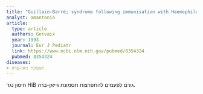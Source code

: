 ```yaml
---
title: "Guillain-Barré; syndrome following immunisation with Haemophilus influenzae type b conjugate vaccine"
analyst: amantonio
article:
  type: article
  authors: Gervaix
  year: 1993
  journal: Eur J Pediatr
  link: https://www.ncbi.nlm.nih.gov/pubmed/8354324
  pubmed: 8354324
diseases:
- תסמונת גיאן-ברה
---
```


חיסון נגד HiB גורם לפעמים להתפרצות תסמונת גייאן-ברה.
